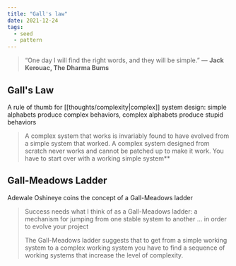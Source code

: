 ```yaml
---
title: "Gall's law"
date: 2021-12-24
tags:
  - seed
  - pattern
---
```


> “One day I will find the right words, and they will be simple.” ― **Jack Kerouac, The Dharma Bums**

## Gall's Law

A rule of thumb for [[thoughts/complexity|complex]] system design: simple alphabets produce complex behaviors, complex alphabets produce stupid behaviors

> A complex system that works is invariably found to have evolved from a simple system that worked. A complex system designed from scratch never works and cannot be patched up to make it work. You have to start over with a working simple system\*\*

## Gall-Meadows Ladder

Adewale Oshineye coins the concept of a Gall-Meadows ladder

> Success needs what I think of as a Gall-Meadows ladder: a mechanism for jumping from one stable system to another ... in order to evolve your project
>
> The Gall-Meadows ladder suggests that to get from a simple working system to a complex working system you have to find a sequence of working systems that increase the level of complexity.
